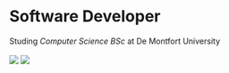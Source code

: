 # Software Developer

Studing <i>Computer Science BSc</i> at De Montfort University
<br />
<br />
<a href="https://www.linkedin.com/in/mtlh/" target="_blank"><img src="https://img.shields.io/badge/LinkedIn-0077B5?style=for-the-badge&logo=linkedin&logoColor=white"></a>
<a href="https://mtlh.dev" target="_blank"><img src="https://img.shields.io/badge/Portfolio-0A0A0A?style=for-the-badge&logo=dev.to&logoColor=white"></a> 

